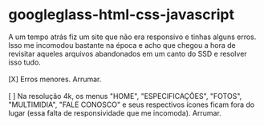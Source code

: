 # googleglass-html-css-javascript

A um tempo atrás fiz um site que não era responsivo e tinhas alguns erros.
Isso me incomodou bastante na época e acho que chegou a hora de revisitar aqueles arquivos abandonados em um canto do SSD e resolver isso tudo.
<br/>
<br/>
[X] Erros menores. Arrumar.
<br/>
<br/>
[ ] Na resolução 4k, os menus "HOME", "ESPECIFICAÇÕES", "FOTOS", "MULTIMIDIA", "FALE CONOSCO" e seus respectivos ícones ficam fora do lugar (essa falta de responsividade que me incomoda). Arrumar.